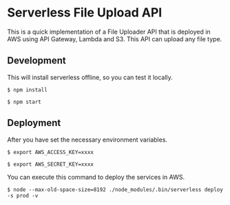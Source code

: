 # Serverless File Upload API

This is a quick implementation of a File Uploader API that is deployed in AWS using API Gateway, Lambda and S3. This API can upload any file type.

## Development

This will install serverless offline, so you can test it locally.

`$ npm install`

`$ npm start`

## Deployment

After you have set the necessary environment variables.

`$ export AWS_ACCESS_KEY=xxxx`

`$ export AWS_SECRET_KEY=xxxx`

You can execute this command to deploy the services in AWS.

`$ node --max-old-space-size=8192 ./node_modules/.bin/serverless deploy -s prod -v`
